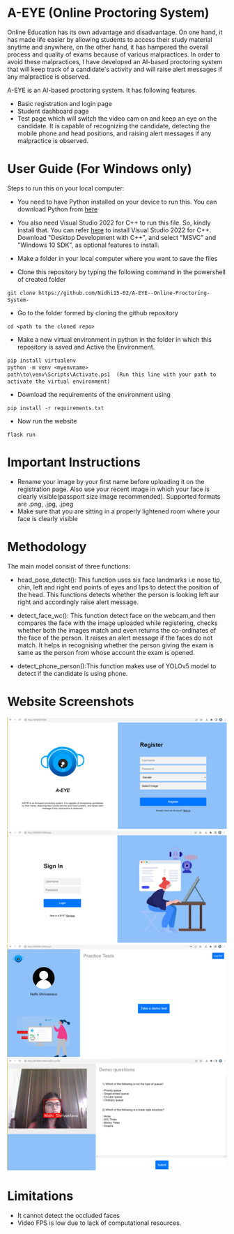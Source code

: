 # A-EYE (Online Proctoring System)
Online Education has its own advantage and disadvantage. On one hand, it has made life easier by allowing students to access their study material anytime and anywhere, on the other hand, it has hampered the overall process and quality of exams because of various malpractices. In order to avoid these malpractices, I have developed an AI-based proctoring system that will keep track of a candidate's activity and will raise alert messages if any malpractice is observed.

A-EYE is an AI-based proctoring system. It has following features.
- Basic registration and login page
- Student dashboard page
- Test page which will switch the video cam on and keep an eye on the candidate. It is capable of recognizing the candidate, detecting  the mobile phone and head positions, and raising alert messages if any malpractice is observed.

# User Guide (For Windows only)
Steps to run this on your local computer:
- You need to have Python installed on your device to run this. You can download Python from [here](https://www.python.org/downloads/)
- You also need Visual Studio 2022 for C++ to run this file. So, kindly install that. You can refer [here](https://docs.microsoft.com/en-us/cpp/build/vscpp-step-0-installation?view=msvc-170) to install Visual Studio 2022 for C++. Download "Desktop Development with C++", and select "MSVC" and "Windows 10 SDK", as optional features to install.

- Make a folder in your local computer where you want to save the files

- Clone this repository by typing the following command in the powershell of created folder
```
git clone https://github.com/Nidhi15-02/A-EYE--Online-Proctoring-System-
```
- Go to the folder formed by cloning the github repository
```
cd <path to the cloned repo>
```
- Make a new virtual environment in python in the folder in which this repository is saved and Active the Environment.
```
pip install virtualenv
python -m venv <myenvname> 
path\to\venv\Scripts\Activate.ps1  (Run this line with your path to activate the virtual environment)
```
- Download the requirements of the environment using
```
pip install -r requirements.txt
```
- Now run the website
```
flask run
```

# Important Instructions
- Rename your image by your first name before uploading it on the registration page. Also use your recent image in which your face is clearly visible(passport size image recommended). Supported formats are .png, .jpg, .jpeg
- Make sure that you are sitting in a properly lightened room where your face is clearly visible

# Methodology
The main model consist of three functions:

- head_pose_detect(): This function uses six face landmarks i.e nose tip, chin, left and right end points of eyes and lips to detect the position of the head. This functions detects whether the person is looking left aur right and accordingly raise alert message.

- detect_face_wc(): This function detect face on the webcam,and then compares the face with the image uploaded while registering, checks whether both the images match and even returns the co-ordinates of the face of the person. It raises an alert message if the faces do not match. It helps in recognising whether the person giving the exam is same as the person from whose account the exam is opened.

- detect_phone_person():This function makes use of YOLOv5 model to detect if the candidate is using phone.

# Website Screenshots
![Register Page](https://github.com/Nidhi15-02/A-EYE--Online-Proctoring-System-/blob/main/Register_page.png?raw=true)
![Login Page](https://github.com/Nidhi15-02/A-EYE--Online-Proctoring-System-/blob/main/Login_page.png?raw=true)
![Dashboard Page](https://github.com/Nidhi15-02/A-EYE--Online-Proctoring-System-/blob/main/Dashboard_page.png?raw=true)
![test Page](https://github.com/Nidhi15-02/A-EYE--Online-Proctoring-System-/blob/main/test_page.png?raw=true)

# Limitations
- It cannot detect the occluded faces
- Video FPS is low due to lack of computational resources.

